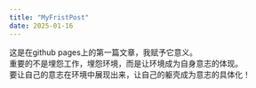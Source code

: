 ```yaml
---
title: "MyFristPost"
date: 2025-01-16
---
```



这是在github pages上的第一篇文章，我赋予它意义。  
重要的不是埋怨工作，埋怨环境，而是让环境成为自身意志的体现。  
要让自己的意志在环境中展现出来，让自己的躯壳成为意志的具体化！  
